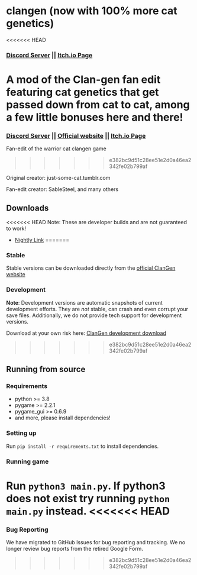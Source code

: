 # clangen (now with 100% more cat genetics)

<<<<<<< HEAD
### [Discord Server](https://discord.gg/rnFQqyPZ7K) || [Itch.io Page](https://sablesteel.itch.io/clan-gen-fan-edit)

A mod of the Clan-gen fan edit featuring cat genetics that get passed down from cat to cat, among a few little bonuses here and there!
=======
### [Discord Server](https://discord.gg/clangen) || [Official website](https://clangen.io) || [Itch.io Page](https://sablesteel.itch.io/clan-gen-fan-edit) 
Fan-edit of the warrior cat clangen game
>>>>>>> e382bc9d51c28ee51e2d0a46ea2342fe02b799af

Original creator: just-some-cat.tumblr.com

Fan-edit creator: SableSteel, and many others

## Downloads
<<<<<<< HEAD
Note: These are developer builds and are not guaranteed to work!
- [Nightly Link](https://nightly.link/Chinch-Bug/clangen-genemod/workflows/build/modded)
=======
### Stable
Stable versions can be downloaded directly from the [official ClanGen website](https://clangen.io/download)

### Development
**Note**: Development versions are automatic snapshots of current development efforts. They are _not_ stable, can crash and even corrupt your save files.
Additionally, we do not provide tech support for development versions.

Download at your own risk here: [ClanGen development download](https://clangen.io/download-development)
>>>>>>> e382bc9d51c28ee51e2d0a46ea2342fe02b799af

## Running from source
### Requirements
- python >= 3.8
- pygame >= 2.2.1
- pygame_gui >= 0.6.9
- and more, please install dependencies!

### Setting up
Run `pip install -r requirements.txt` to install dependencies. 

### Running game
Run `python3 main.py`. If python3 does not exist try running `python main.py` instead.
<<<<<<< HEAD
=======

### Bug Reporting
We have migrated to GitHub Issues for bug reporting and tracking. We no longer review bug reports from the retired Google Form.
>>>>>>> e382bc9d51c28ee51e2d0a46ea2342fe02b799af
